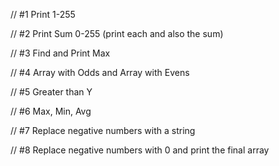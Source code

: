 // #1 Print 1-255

// #2 Print Sum 0-255 (print each and also the sum)

// #3 Find and Print Max

// #4 Array with Odds and Array with Evens

// #5 Greater than Y

// #6 Max, Min, Avg

// #7 Replace negative numbers with a string

// #8 Replace negative numbers with 0 and print the final array